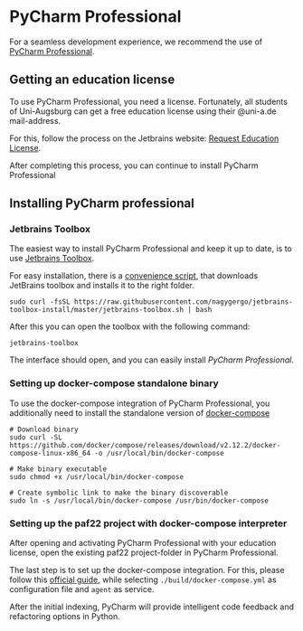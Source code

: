 # PyCharm Professional

For a seamless development experience, we recommend the use of [PyCharm Professional](https://www.jetbrains.com/pycharm/).

## Getting an education license

To use PyCharm Professional, you need a license.
Fortunately, all students of Uni-Augsburg can get a free education license using their @uni-a.de mail-address.

For this, follow the process on the Jetbrains website: [Request Education License](https://www.jetbrains.com/shop/eform/students).

After completing this process, you can continue to install PyCharm Professional

## Installing PyCharm professional

### Jetbrains Toolbox

The easiest way to install PyCharm Professional and keep it up to date, is to use [Jetbrains Toolbox](https://www.jetbrains.com/toolbox-app/).

For easy installation, there is a [convenience script](https://github.com/nagygergo/jetbrains-toolbox-install),
that downloads JetBrains toolbox and installs it to the right folder.

```shell
sudo curl -fsSL https://raw.githubusercontent.com/nagygergo/jetbrains-toolbox-install/master/jetbrains-toolbox.sh | bash
```

After this you can open the toolbox with the following command:

```shell
jetbrains-toolbox
```

The interface should open, and you can easily install _PyCharm Professional_.

### Setting up docker-compose standalone binary

To use the docker-compose integration of PyCharm Professional,
you additionally need to install the standalone version of [docker-compose](https://docs.docker.com/compose/install/other/)

```shell
# Download binary
sudo curl -SL https://github.com/docker/compose/releases/download/v2.12.2/docker-compose-linux-x86_64 -o /usr/local/bin/docker-compose

# Make binary executable
sudo chmod +x /usr/local/bin/docker-compose

# Create symbolic link to make the binary discoverable
sudo ln -s /usr/local/bin/docker-compose /usr/bin/docker-compose

```

### Setting up the paf22 project with docker-compose interpreter

After opening and activating PyCharm Professional with your education license, open the existing paf22 project-folder in PyCharm Professional.

The last step is to set up the docker-compose integration.
For this, please follow this [official guide](https://www.jetbrains.com/help/pycharm/using-docker-compose-as-a-remote-interpreter.html#docker-compose-remote), while selecting `./build/docker-compose.yml` as configuration file and `agent` as service.

After the initial indexing, PyCharm will provide intelligent code feedback and refactoring options in Python.
